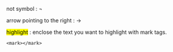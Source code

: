 not symbol
:  ¬

arrow pointing to the right
:  &#8594;  

<mark>highlight</mark>
:  enclose the text you want to highlight with mark tags.
    
    <mark></mark>